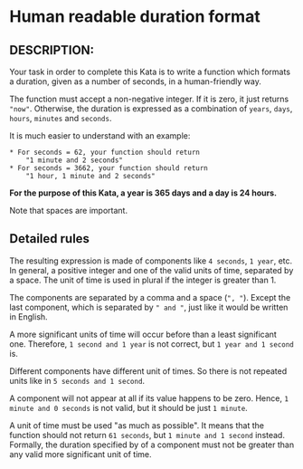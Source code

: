 # Human readable duration format

## DESCRIPTION:
Your task in order to complete this Kata is to write a function which formats a duration, given as a number of seconds, in a human-friendly way.  

The function must accept a non-negative integer. If it is zero, it just returns `"now"`. Otherwise, the duration is expressed as a combination of 
`years`, `days`, `hours`, `minutes` and `seconds`.  

It is much easier to understand with an example:
```
* For seconds = 62, your function should return 
    "1 minute and 2 seconds"
* For seconds = 3662, your function should return
    "1 hour, 1 minute and 2 seconds"
```

**For the purpose of this Kata, a year is 365 days and a day is 24 hours.**  

Note that spaces are important.

## Detailed rules
The resulting expression is made of components like `4 seconds`, `1 year`, etc. In general, a positive integer and one of the valid units of time, 
separated by a space. The unit of time is used in plural if the integer is greater than 1.  

The components are separated by a comma and a space (`", "`). Except the last component, which is separated by `" and "`, just like it would be 
written in English.  

A more significant units of time will occur before than a least significant one. Therefore, `1 second and 1 year` is not correct, but 
`1 year and 1 second` is.  

Different components have different unit of times. So there is not repeated units like in `5 seconds and 1 second`.  

A component will not appear at all if its value happens to be zero. Hence, `1 minute and 0 seconds` is not valid, but it should be just `1 minute`.  

A unit of time must be used "as much as possible". It means that the function should not return `61 seconds`, but `1 minute and 1 second` instead. 
Formally, the duration specified by of a component must not be greater than any valid more significant unit of time.